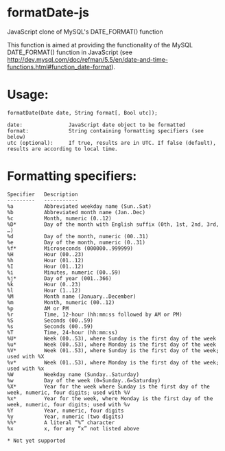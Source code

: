 formatDate-js
=============

JavaScript clone of MySQL's DATE_FORMAT() function

This function is aimed at providing the functionality of the MySQL DATE_FORMAT() function in
JavaScript (see http://dev.mysql.com/doc/refman/5.5/en/date-and-time-functions.html#function_date-format).


Usage:
======
	
	formatDate(Date date, String format[, Bool utc]);

	date:				JavaScript date object to be formatted
	format:				String containing formatting specifiers (see below)
	utc (optional):		If true, results are in UTC. If false (default), results are according to local time.


Formatting specifiers:
======================

	Specifier	Description
	---------	-----------
	%a			Abbreviated weekday name (Sun..Sat)
	%b			Abbreviated month name (Jan..Dec)
	%c			Month, numeric (0..12)
	%D* 		Day of the month with English suffix (0th, 1st, 2nd, 3rd, …)
	%d			Day of the month, numeric (00..31)
	%e			Day of the month, numeric (0..31)
	%f*			Microseconds (000000..999999)
	%H			Hour (00..23)
	%h			Hour (01..12)
	%I			Hour (01..12)
	%i			Minutes, numeric (00..59)
	%j*			Day of year (001..366)
	%k			Hour (0..23)
	%l			Hour (1..12)
	%M			Month name (January..December)
	%m			Month, numeric (00..12)
	%p			AM or PM
	%r			Time, 12-hour (hh:mm:ss followed by AM or PM)
	%S			Seconds (00..59)
	%s			Seconds (00..59)
	%T			Time, 24-hour (hh:mm:ss)
	%U*			Week (00..53), where Sunday is the first day of the week
	%u*			Week (00..53), where Monday is the first day of the week
	%V*			Week (01..53), where Sunday is the first day of the week; used with %X
	%v*			Week (01..53), where Monday is the first day of the week; used with %x
	%W			Weekday name (Sunday..Saturday)
	%w			Day of the week (0=Sunday..6=Saturday)
	%X*			Year for the week where Sunday is the first day of the week, numeric, four digits; used with %V
	%x*			Year for the week, where Monday is the first day of the week, numeric, four digits; used with %v
	%Y			Year, numeric, four digits
	%y			Year, numeric (two digits)
	%%*			A literal “%” character
	%x			x, for any “x” not listed above

	* Not yet supported
